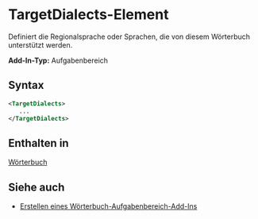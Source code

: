 # <a name="targetdialects-element"></a>TargetDialects-Element

Definiert die Regionalsprache oder Sprachen, die von diesem Wörterbuch unterstützt werden.

**Add-In-Typ:** Aufgabenbereich

## <a name="syntax"></a>Syntax

```XML
<TargetDialects>
   ...
</TargetDialects>
```

## <a name="contained-in"></a>Enthalten in

[Wörterbuch](dictionary.md)

## <a name="see-also"></a>Siehe auch

- [Erstellen eines Wörterbuch-Aufgabenbereich-Add-Ins](https://docs.microsoft.com/office/dev/add-ins/word/dictionary-task-pane-add-ins)
    
